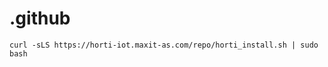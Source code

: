 # .github
```console
curl -sLS https://horti-iot.maxit-as.com/repo/horti_install.sh | sudo bash
```

